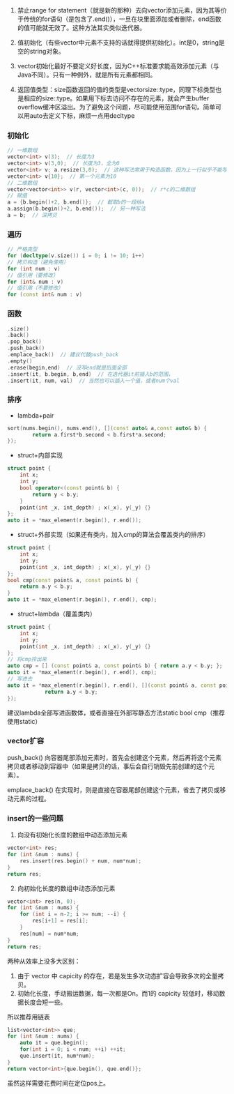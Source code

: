 1.  禁止range for statement（就是新的那种）去向vector添加元素，因为其等价于传统的for语句（是包含了.end()），一旦在块里面添加或者删除，end函数的值可能就无效了。这种方法其实类似迭代器。

2.  值初始化（有些vector中元素不支持的话就得提供初始化）。int是0，string是空的string对象。

3.  vector初始化最好不要定义好长度，因为C++标准要求能高效添加元素（与Java不同）。只有一种例外，就是所有元素都相同。

4.  返回值类型：size函数返回的值的类型是vectorsize::type，同理下标类型也是相应的size::type。如果用下标去访问不存在的元素，就会产生buffer overflow缓冲区溢出。为了避免这个问题，尽可能使用范围for语句。简单可以用auto去定义下标，麻烦一点用decltype

### 初始化
```c++
// 一维数组
vector<int> v(3);  // 长度为3
vector<int> v(3,0);  // 长度为3，全为0
vector<int> v; a.resize(3,0);  // 这种写法常用于构造函数，因为上一行似乎不能写在初始化列表中。
vector<int> v{10};  // 第一个元素为10
// 二维数组
vector<vector<int>> v(r, vector<int>(c, 0));  // r*c的二维数组
// 赋值
a = {b.begin()+2, b.end()};  // 截取b的一段给a
a.assign(b.begin()+2, b.end());  // 另一种写法
a = b;  // 深拷贝
```


### 遍历
```c++
// 严格类型
for (decltype(v.size()) i = 0; i != 10; i++)
// 拷贝构造（避免使用）
for (int num : v)
// 值引用（要修改）
for (int& num : v)
// 值引用（不要修改）
for (const int& num : v)
```
### 函数
```c++
.size()
.back()
.pop_back()
.push_back()
.emplace_back()  // 建议代替push_back
.empty()
.erase(begin,end)  // 没写end就是后面全部
.insert(it, b.begin, b,end)  // 在迭代器it前插入b的范围，
.insert(it, num, val)  // 当然也可以插入一个值，或者num个val
```

### 排序
* lambda+pair
```c++
sort(nums.begin(), nums.end(), [](const auto& a,const auto& b) {
        return a.first*b.second < b.first*a.second;
});
```

* struct+内部实现
```c++
struct point {
    int x;
    int y;
    bool operator<(const point& b) {
        return y < b.y;
    }
    point(int _x, int_depth) ; x(_x), y(_y) {}
};
auto it = *max_element(r.begin(), r.end());
```
* struct+外部实现（如果还有类内，加入cmp的算法会覆盖类内的排序）
```c++
struct point {
    int x;
    int y;
    point(int _x, int_depth) ; x(_x), y(_y) {}
};
bool cmp(const point& a, const point& b) {
    return a.y < b.y;
}
auto it = *max_element(r.begin(), r.end(), cmp);
```

* struct+lambda（覆盖类内）
```c++
struct point {
    int x;
    int y;
    point(int _x, int_depth) ; x(_x), y(_y) {}
};
// 将cmp拎出来
auto cmp = [] (const point& a, const point& b) { return a.y < b.y; };
auto it = *max_element(r.begin(), r.end(), cmp);
// 写进去
auto it = *max_element(r.begin(), r.end(), [](const point& a, const point& b) { 
            return a.y < b.y; 
});
```
建议lambda全部写进函数体，或者直接在外部写静态方法static bool cmp（推荐使用static）


### vector扩容
push_back() 向容器尾部添加元素时，首先会创建这个元素，然后再将这个元素拷贝或者移动到容器中（如果是拷贝的话，事后会自行销毁先前创建的这个元素）。

emplace_back() 在实现时，则是直接在容器尾部创建这个元素，省去了拷贝或移动元素的过程。


### insert的一些问题
1. 向没有初始化长度的数组中动态添加元素
```c++
vector<int> res;
for (int &num : nums) {
    res.insert(res.begin() + num, num*num);
}
return res;
```
2. 向初始化长度的数组中动态添加元素
```c++
vector<int> res(n, 0);
for (int &num : nums) {
    for (int i = n-2; i >= num; --i) {
        res[i+1] = res[i];
    }
    res[num] = num*num;
}
return res;
```
两种从效率上没多大区别：
1. 由于 vector 中 capicity 的存在，若是发生多次动态扩容会导致多次的全量拷贝。
2. 初始化长度，手动搬运数据，每一次都是On。而1的 capicity 较低时，移动数据长度会短一些。

所以推荐用链表
```c++
list<vector<int>> que;
for (int &num : nums) {
    auto it = que.begin();
    for(int i = 0; i < num; ++i) ++it;
    que.insert(it, num*num);
}
return vector<int>{que.begin(), que.end()};
```
虽然这样需要花费时间在定位pos上。